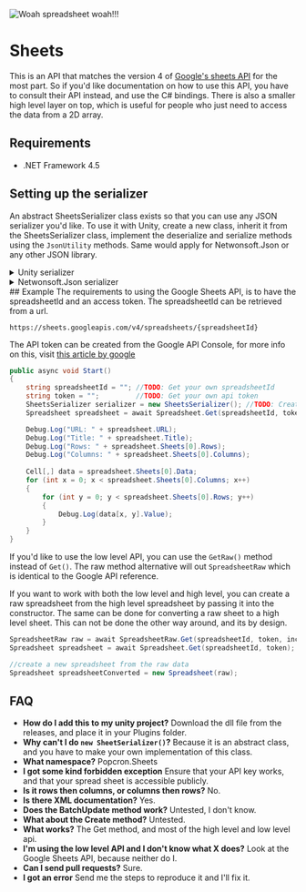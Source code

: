 ![Woah spreadsheet woah!!!](https://cdn.discordapp.com/attachments/377316629220032523/498001441990901760/unknown.png)

# Sheets
This is an API that matches the version 4 of [Google's sheets API](https://developers.google.com/sheets/api/reference/rest/) for the most part. So if you'd like documentation on how to use this API, you have to consult their API instead, and use the C# bindings.
There is also a smaller high level layer on top, which is useful for people who just need to access the data from a 2D array.

## Requirements
- .NET Framework 4.5

## Setting up the serializer
An abstract SheetsSerializer class exists so that you can use any JSON serializer you'd like. To use it with Unity, create a new class, inherit it from the SheetsSerializer class, implement the deserialize and serialize methods using the `JsonUtility` methods.
Same would apply for Netwonsoft.Json or any other JSON library.

<details>
    <summary>Unity serializer</summary>
    
    ```cs
    public class JSONSerializer : SheetsSerializer
    {
        public override T DeserializeObject<T>(string data)
        {
            return JsonUtility.FromJson<T>(data);
        }

        public override string SerializeObject(object data)
        {
            return JsonUtility.ToJson(data);
        }
    }
    ```
</details>

<details>
    <summary>Netwonsoft.Json serializer</summary>
    
    ```cs
    public class JSONSerializer : SheetsSerializer
    {
        public override T DeserializeObject<T>(string data)
        {
            return JsonConvert.DeserializeObject<T>(data);
        }

        public override string SerializeObject(object data)
        {
            return JsonConvert.SerializeObject(data);
        }
    }
    ```
</details>
## Example
The requirements to using the Google Sheets API, is to have the spreadsheetId and an access token. The spreadsheetId can be retrieved from a url.

`https://sheets.googleapis.com/v4/spreadsheets/{spreadsheetId}`

The API token can be created from the Google API Console, for more info on this, visit [this article by google](https://cloud.google.com/docs/authentication/api-keys)

```cs
public async void Start()
{
    string spreadsheetId = ""; //TODO: Get your own spreadsheetId
    string token = "";         //TODO: Get your own api token
    SheetsSerializer serializer = new SheetsSerializer(); //TODO: Create your own custom serializer/deserializer
    Spreadsheet spreadsheet = await Spreadsheet.Get(spreadsheetId, token, serializer);

    Debug.Log("URL: " + spreadsheet.URL);
    Debug.Log("Title: " + spreadsheet.Title);
    Debug.Log("Rows: " + spreadsheet.Sheets[0].Rows);
    Debug.Log("Columns: " + spreadsheet.Sheets[0].Columns);
    
    Cell[,] data = spreadsheet.Sheets[0].Data;
    for (int x = 0; x < spreadsheet.Sheets[0].Columns; x++)
    {
        for (int y = 0; y < spreadsheet.Sheets[0].Rows; y++)
        {
            Debug.Log(data[x, y].Value);
        }
    }
}
```

If you'd like to use the low level API, you can use the `GetRaw()` method instead of `Get()`. The raw method alternative will out `SpreadsheetRaw` which is identical to the Google API reference.

If you want to work with both the low level and high level, you can create a raw spreadsheet from the high level spreadsheet by passing it into the constructor. The same can be done for converting a raw sheet to a high level sheet. This can not be done the other way around, and its by design.

```cs
SpreadsheetRaw raw = await SpreadsheetRaw.Get(spreadsheetId, token, includeGridData);
Spreadsheet spreadsheet = await Spreadsheet.Get(spreadsheetId, token);

//create a new spreadsheet from the raw data
Spreadsheet spreadsheetConverted = new Spreadsheet(raw);
```

## FAQ
- **How do I add this to my unity project?**
Download the dll file from the releases, and place it in your Plugins folder.
- **Why can't I do **`new SheetSerializer()`**?**
Because it is an abstract class, and you have to make your own implementation of this class.
- **What namespace?**
 Popcron.Sheets
- **I got some kind forbidden exception**
Ensure that your API key works, and that your spread sheet is accessible publicly.
- **Is it rows then columns, or columns then rows?**
No.
- **Is there XML documentation?**
 Yes.
- **Does the BatchUpdate method work?**
 Untested, I don't know.
- **What about the Create method?**
 Untested.
- **What works?**
 The Get method, and most of the high level and low level api.
- **I'm using the low level API and I don't know what X does?**
Look at the Google Sheets API, because neither do I.
- **Can I send pull requests?**
Sure.
- **I got an error**
Send me the steps to reproduce it and I'll fix it.
